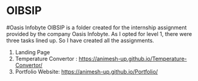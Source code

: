 # OIBSIP
#Oasis Infobyte 
OIBSIP is a folder created for the internship assignment provided by the company Oasis Infobyte. As I opted for level 1, there 
were three tasks lined up. So I have created all the assignments.
1) Landing Page
2) Temperature Convertor : https://animesh-up.github.io/Temperature-Convertor/
3) Portfolio Website: https://animesh-up.github.io/Portfolio/
